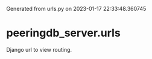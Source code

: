 Generated from urls.py on 2023-01-17 22:33:48.360745

# peeringdb_server.urls

Django url to view routing.

